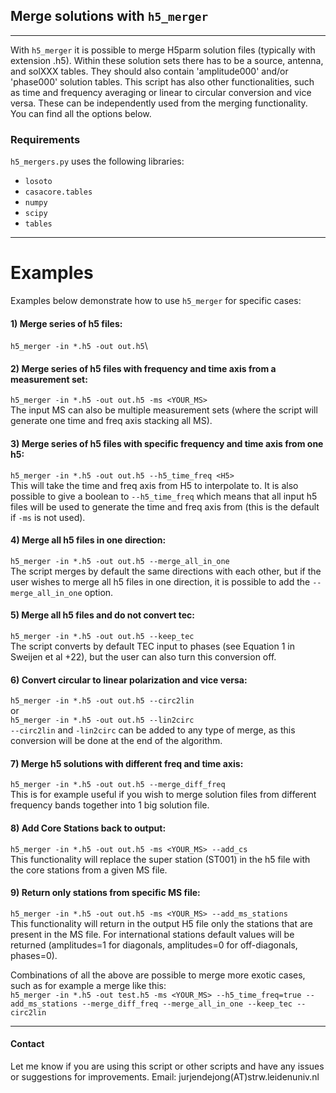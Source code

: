 ## Merge solutions with ```h5_merger```

-------------------------------

With ```h5_merger``` it is possible to merge H5parm solution files (typically with extension .h5).
Within these solution sets there has to be a source, antenna, and solXXX tables. 
They should also contain 'amplitude000' and/or 'phase000' solution tables.
This script has also other functionalities, such as time and frequency averaging or linear to circular conversion and vice versa. 
These can be independently used from the merging functionality. You can find all the options below.

### Requirements

```h5_mergers.py``` uses the following libraries:
* ```losoto```
* ```casacore.tables```
* ```numpy```
* ```scipy```
* ```tables```

-------------------------------

# Examples

Examples below demonstrate how to use ```h5_merger``` for specific cases:

#### 1) Merge series of h5 files:

```h5_merger -in *.h5 -out out.h5```\

#### 2) Merge series of h5 files with frequency and time axis from a measurement set:

```h5_merger -in *.h5 -out out.h5 -ms <YOUR_MS>```\
The input MS can also be multiple measurement sets (where the script will generate one time and freq axis stacking all MS).

#### 3) Merge series of h5 files with specific frequency and time axis from one h5:

```h5_merger -in *.h5 -out out.h5 --h5_time_freq <H5>```\
This will take the time and freq axis from H5 to interpolate to.
It is also possible to give a boolean to ```--h5_time_freq``` which means that all input h5 files will be used to generate the time and freq axis from (this is the default if ```-ms``` is not used).

#### 4) Merge all h5 files in one direction:

```h5_merger -in *.h5 -out out.h5 --merge_all_in_one```\
The script merges by default the same directions with each other, but if the user wishes to merge all h5 files in one direction, it is possible to add the ```--merge_all_in_one``` option.

#### 5) Merge all h5 files and do not convert tec:

```h5_merger -in *.h5 -out out.h5 --keep_tec```\
The script converts by default TEC input to phases (see Equation 1 in Sweijen et al +22), but the user can also turn this conversion off.

#### 6) Convert circular to linear polarization and vice versa:

```h5_merger -in *.h5 -out out.h5 --circ2lin```\
or\
```h5_merger -in *.h5 -out out.h5 --lin2circ```\
```--circ2lin``` and ```-lin2circ``` can be added to any type of merge, as this conversion will be done at the end of the algorithm.

#### 7) Merge h5 solutions with different freq and time axis:

```h5_merger -in *.h5 -out out.h5 --merge_diff_freq```\
This is for example useful if you wish to merge solution files from different frequency bands together into 1 big solution file.

#### 8) Add Core Stations back to output:

```h5_merger -in *.h5 -out out.h5 -ms <YOUR_MS> --add_cs```\
This functionality will replace the super station (ST001) in the h5 file with the core stations from a given MS file.

#### 9) Return only stations from specific MS file:

```h5_merger -in *.h5 -out out.h5 -ms <YOUR_MS> --add_ms_stations```\
This functionality will return in the output H5 file only the stations that are present in the MS file. 
For international stations default values will be returned (amplitudes=1 for diagonals, amplitudes=0 for off-diagonals, phases=0).

Combinations of all the above are possible to merge more exotic cases, such as for example a merge like this:\
```h5_merger -in *.h5 -out test.h5 -ms <YOUR_MS> --h5_time_freq=true --add_ms_stations --merge_diff_freq --merge_all_in_one --keep_tec --circ2lin```

-------------------------------

#### Contact
Let me know if you are using this script or other scripts and have any issues or suggestions for improvements.
Email: jurjendejong(AT)strw.leidenuniv.nl
